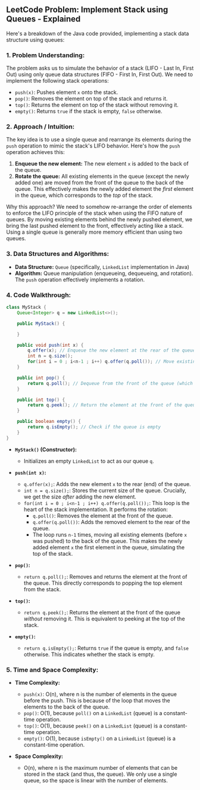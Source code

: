 ## LeetCode Problem: Implement Stack using Queues - Explained

Here's a breakdown of the Java code provided, implementing a stack data structure using queues:

### 1. Problem Understanding:

The problem asks us to simulate the behavior of a stack (LIFO - Last In, First Out) using only queue data structures (FIFO - First In, First Out).  We need to implement the following stack operations:

*   `push(x)`:  Pushes element `x` onto the stack.
*   `pop()`: Removes the element on top of the stack and returns it.
*   `top()`: Returns the element on top of the stack without removing it.
*   `empty()`: Returns `true` if the stack is empty, `false` otherwise.

### 2. Approach / Intuition:

The key idea is to use a single queue and rearrange its elements during the `push` operation to mimic the stack's LIFO behavior.  Here's how the `push` operation achieves this:

1.  **Enqueue the new element:** The new element `x` is added to the back of the queue.
2.  **Rotate the queue:** All existing elements in the queue (except the newly added one) are moved from the front of the queue to the back of the queue. This effectively makes the newly added element the *first* element in the queue, which corresponds to the *top* of the stack.

Why this approach? We need to somehow re-arrange the order of elements to enforce the LIFO principle of the stack when using the FIFO nature of queues.  By moving existing elements behind the newly pushed element, we bring the last pushed element to the front, effectively acting like a stack.  Using a single queue is generally more memory efficient than using two queues.

### 3. Data Structures and Algorithms:

*   **Data Structure:** `Queue` (specifically, `LinkedList` implementation in Java)
*   **Algorithm:** Queue manipulation (enqueueing, dequeueing, and rotation).  The `push` operation effectively implements a rotation.

### 4. Code Walkthrough:

```java
class MyStack {
    Queue<Integer> q = new LinkedList<>();

    public MyStack() {

    }

    public void push(int x) {
        q.offer(x); // Enqueue the new element at the rear of the queue
        int n = q.size();
        for(int i = 0 ; i<n-1 ; i++) q.offer(q.poll()); // Move existing elements to the rear
    }

    public int pop() {
        return q.poll(); // Dequeue from the front of the queue (which is the top of the stack)
    }

    public int top() {
        return q.peek(); // Return the element at the front of the queue (top of the stack)
    }

    public boolean empty() {
        return q.isEmpty(); // Check if the queue is empty
    }
}
```

*   **`MyStack()` (Constructor):**
    *   Initializes an empty `LinkedList` to act as our queue `q`.

*   **`push(int x)`:**
    *   `q.offer(x);`: Adds the new element `x` to the rear (end) of the queue.
    *   `int n = q.size();`: Stores the current size of the queue.  Crucially, we get the size *after* adding the new element.
    *   `for(int i = 0 ; i<n-1 ; i++) q.offer(q.poll());`: This loop is the heart of the stack implementation.  It performs the rotation:
        *   `q.poll()`: Removes the element at the front of the queue.
        *   `q.offer(q.poll())`: Adds the removed element to the rear of the queue.
        *   The loop runs `n-1` times, moving all existing elements (before `x` was pushed) to the back of the queue. This makes the newly added element `x` the first element in the queue, simulating the top of the stack.

*   **`pop()`:**
    *   `return q.poll();`: Removes and returns the element at the front of the queue. This directly corresponds to popping the top element from the stack.

*   **`top()`:**
    *   `return q.peek();`: Returns the element at the front of the queue *without* removing it.  This is equivalent to peeking at the top of the stack.

*   **`empty()`:**
    *   `return q.isEmpty();`: Returns `true` if the queue is empty, and `false` otherwise. This indicates whether the stack is empty.

### 5. Time and Space Complexity:

*   **Time Complexity:**
    *   `push(x)`: O(n), where n is the number of elements in the queue before the push.  This is because of the loop that moves the elements to the back of the queue.
    *   `pop()`: O(1), because `poll()` on a `LinkedList` (queue) is a constant-time operation.
    *   `top()`: O(1), because `peek()` on a `LinkedList` (queue) is a constant-time operation.
    *   `empty()`: O(1), because `isEmpty()` on a `LinkedList` (queue) is a constant-time operation.

*   **Space Complexity:**
    *   O(n), where n is the maximum number of elements that can be stored in the stack (and thus, the queue).  We only use a single queue, so the space is linear with the number of elements.
